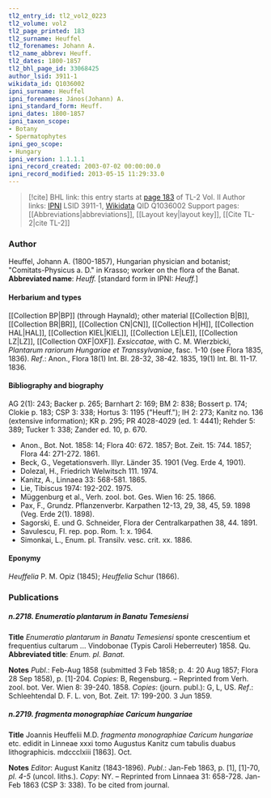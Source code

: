 ```yaml
---
tl2_entry_id: tl2_vol2_0223
tl2_volume: vol2
tl2_page_printed: 183
tl2_surname: Heuffel
tl2_forenames: Johann A.
tl2_name_abbrev: Heuff.
tl2_dates: 1800-1857
tl2_bhl_page_id: 33068425
author_lsid: 3911-1
wikidata_id: Q1036002
ipni_surname: Heuffel
ipni_forenames: János(Johann) A.
ipni_standard_form: Heuff.
ipni_dates: 1800-1857
ipni_taxon_scope: 
- Botany
- Spermatophytes
ipni_geo_scope: 
- Hungary
ipni_version: 1.1.1.1
ipni_record_created: 2003-07-02 00:00:00.0
ipni_record_modified: 2013-05-15 11:29:33.0
---
```


> [!cite] BHL link: this entry starts at [page 183](https://www.biodiversitylibrary.org/page/33068425) of TL-2 Vol. II
> Author links: [IPNI](https://www.ipni.org/a/3911-1) LSID 3911-1, [Wikidata](https://www.wikidata.org/wiki/Q1036002) QID Q1036002
> Support pages: [[Abbreviations|abbreviations]], [[Layout key|layout key]], [[Cite TL-2|cite TL-2]]

### Author

Heuffel, Johann A. (1800-1857), Hungarian physician and botanist; "Comitats-Physicus a. D." in Krasso; worker on the flora of the Banat. 
**Abbreviated name**: *Heuff.* \[standard form in IPNI: *Heuff.*\]

#### Herbarium and types

[[Collection BP|BP]] (through Haynald); other material [[Collection B|B]], [[Collection BR|BR]], [[Collection CN|CN]], [[Collection H|H]], [[Collection HAL|HAL]], [[Collection KIEL|KIEL]], [[Collection LE|LE]], [[Collection LZ|LZ]], [[Collection OXF|OXF]].
*Exsiccatae*, with C. M. Wierzbicki, *Plantarum rariorum Hungariae et Transsylvaniae*, fasc. 1-10 (see Flora 1835, 1836).
*Ref*.: Anon., Flora 18(1) Int. Bl. 28-32, 38-42. 1835, 19(1) Int. Bl. 11-17. 1836.

#### Bibliography and biography

AG 2(1): 243; Backer p. 265; Barnhart 2: 169; BM 2: 838; Bossert p. 174; Clokie p. 183; CSP 3: 338; Hortus 3: 1195 ("Heuff."); IH 2: 273; Kanitz no. 136 (extensive information); KR p. 295; PR 4028-4029 (ed. 1: 4441); Rehder 5: 389; Tucker 1: 338; Zander ed. 10, p. 670.
- Anon., Bot. Not. 1858: 14; Flora 40: 672. 1857; Bot. Zeit. 15: 744. 1857; Flora 44: 271-272. 1861.
- Beck, G., Vegetationsverh. Illyr. Länder 35. 1901 (Veg. Erde 4, 1901).
- Dolezal, H., Friedrich Welwitsch 111. 1974.
- Kanitz, A., Linnaea 33: 568-581. 1865.
- Lie, Tibiscus 1974: 192-202. 1975.
- Müggenburg et al., Verh. zool. bot. Ges. Wien 16: 25. 1866.
- Pax, F., Grundz. Pflanzenverbr. Karpathen 12-13, 29, 38, 45, 59. 1898 (Veg. Erde 2(1). 1898).
- Sagorski, E. und G. Schneider, Flora der Centralkarpathen 38, 44. 1891.
- Savulescu, Fl. rep. pop. Rom. 1: x. 1964.
- Simonkai, L., Enum. pl. Transilv. vesc. crit. xx. 1886.

#### Eponymy

*Heuffelia* P. M. Opiz (1845); *Heuffelia* Schur (1866).

### Publications

##### n.2718. Enumeratio plantarum in Banatu Temesiensi

**Title**
*Enumeratio plantarum in Banatu Temesiensi* sponte crescentium et frequentius cultarum ... Vindobonae (Typis Caroli Heberreuter) 1858. Qu.
**Abbreviated title**: *Enum. pl. Banat.*

**Notes**
*Publ*.: Feb-Aug 1858 (submitted 3 Feb 1858; p. 4: 20 Aug 1857; Flora 28 Sep 1858), p. \[1\]-204. *Copies*: B, Regensburg. – Reprinted from Verh. zool. bot. Ver. Wien 8: 39-240. 1858.
*Copies*: (journ. publ.): G, L, US.
*Ref*.: Schleehtendal D. F. L. von, Bot. Zeit. 17: 199-200. 3 Jun 1859.

##### n.2719. fragmenta monographiae Caricum hungariae

**Title**
Joannis Heuffelii M.D. *fragmenta monographiae Caricum hungariae* etc. edidit in Linneae xxxi tomo Augustus Kanitz cum tabulis duabus lithographicis. mdccclxiii \[1863\]. Oct.

**Notes**
*Editor*: August Kanitz (1843-1896).
*Publ*.: Jan-Feb 1863, p. \[1\], \[1\]-70, *pl. 4-5* (uncol. liths.). *Copy*: NY. – Reprinted from Linnaea 31: 658-728. Jan-Feb 1863 (CSP 3: 338). To be cited from journal.

